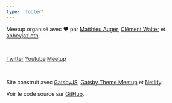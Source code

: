 ```yaml
---
type: 'footer'
---
```


Meetup organisé avec ️️❤️ par [Matthieu Auger](https://twitter.com/matthieuauger), [Clément Walter](https://twitter.com) et [abbeyjaz.eth](https://twitter.com/abbeyjazzy).

<br />

[Twitter](https://twitter.com/proof_of_code) [Youtube](https://www.youtube.com/channel/UCYZAyhru5vdNbn5tvnQOeeA) [Meetup](https://www.meetup.com/proof-of-code)

<br />

Site construit avec [GatsbyJS](https://gatsbyjs.org), [Gatsby Theme Meetup](https://github.com/matthieuauger/gatsby-theme-meetup) et [Netlify](https://netlify.com).

Voir le code source sur [GitHub](https://github.com/proof-of-code-xyz/proof-of-code-website).
